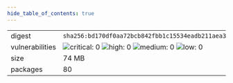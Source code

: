 ```yaml
---
hide_table_of_contents: true
---
```


<table>
<tr><td>digest</td><td><code>sha256:bd170df0aa72bcb842fbb1c15534eadb211aea356f193c1939987af6b5ea4ced</code></td><tr><tr><td>vulnerabilities</td><td><img alt="critical: 0" src="https://img.shields.io/badge/critical-0-lightgrey"/> <img alt="high: 0" src="https://img.shields.io/badge/high-0-lightgrey"/> <img alt="medium: 0" src="https://img.shields.io/badge/medium-0-lightgrey"/> <img alt="low: 0" src="https://img.shields.io/badge/low-0-lightgrey"/> <!-- unspecified: 0 --></td></tr>
<tr><td>size</td><td>74 MB</td></tr>
<tr><td>packages</td><td>80</td></tr>
</table>
</details></table>
</details>

<table></table>

